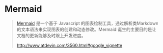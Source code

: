 # Mermaid

> [Mermaid](https://github.com/mermaid-js/mermaid) 是一个基于 Javascript 的图表绘制工具，通过解析类Markdown的文本语法来实现图表的创建和动态修改。Mermaid 诞生的主要目的是让文档的更新能够及时跟上开发进度。
> 
> http://www.atdevin.com/3560.html#google_vignette
> 